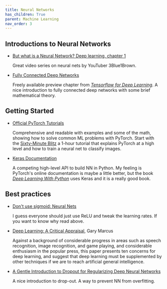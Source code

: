 ```yaml
---
title: Neural Networks
has_children: True
parent: Machine Learning
nav_order: 3
---
```


## Introductions to Neural Networks

- [But what is a Neural Network? Deep learning, chapter 1](https://www.youtube.com/watch?v=aircAruvnKk)

   Great video series on neural nets by YouTuber 3Blue1Brown.

- [Fully Connected Deep Networks](https://www.oreilly.com/library/view/tensorflow-for-deep/9781491980446/ch04.html)

   Freely available preview chapter from [*Tensorflow for Deep Learning*](https://www.oreilly.com/library/view/tensorflow-for-deep/9781491980446/). A nice introduction to fully connected deep networks with some brief mathematical theory.


## Getting Started

- [Official PyTorch Tutorials](https://pytorch.org/tutorials/)

   Comprehensive and readable with examples and some of the math, showing how to solve common ML problems with PyTorch. Start with the [Sixty-Minute Blitz](https://pytorch.org/tutorials/beginner/deep_learning_60min_blitz.html) a 1-hour tutorial that explains PyTorch at a high level and how to train a neural net to classify images.

- [Keras Documentation](https://keras.io/#you-have-just-found-keras)

   A competing high-level API to build NN in Python. My feeling is PyTorch's online documentation is maybe a little better, but the book [*Deep Learning With Python*](https://www.amazon.com/Deep-Learning-with-Python/dp/B07H5RKKB6/ref=sr_1_3?dchild=1&keywords=Deep+Learning+with+Python&qid=1586443803&s=books&sr=1-3) uses Keras and it is a really good book.

## Best practices

- [Don't use sigmoid: Neural Nets](https://kharshit.github.io/blog/2018/04/20/don%27t-use-sigmoid-neural-nets)

   I guess everyone should just use ReLU and tweak the learning rates. If you want to know why read above.

- [Deep Learning:  A Critical Appraisal](https://arxiv.org/ftp/arxiv/papers/1801/1801.00631.pdf), Gary Marcus

   Against a background of considerable progress in areas such as speech recognition, image recognition, and game playing, and considerable enthusiasm in the popular press, this paper presents ten concerns for deep learning, and suggest that deep learning must be supplemented by other techniques if we are to reach artificial general intelligence.

- [A Gentle Introduction to Dropout for Regularizing Deep Neural Networks](https://machinelearningmastery.com/dropout-for-regularizing-deep-neural-networks/)

   A nice introduction to drop-out. A way to prevent NN from overfitting.

